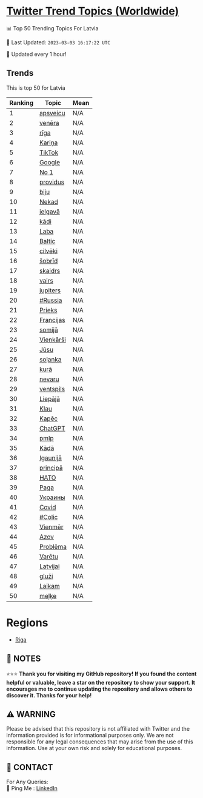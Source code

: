 [Twitter Trend Topics (Worldwide)](https://github.com/ErcinDedeoglu/Twitter-Trend-Topics)
==========


📊 Top 50 Trending Topics For Latvia

📆 Last Updated: `2023-03-03 16:17:22 UTC`

🔧 Updated every 1 hour!


## Trends

This is top 50 for Latvia

| Ranking | Topic | Mean |
| ------- | ------------ | ------------ |
| 1 | [apsveicu](http://twitter.com/search?q=apsveicu) | N/A |
| 2 | [venēra](http://twitter.com/search?q=ven%c4%93ra) | N/A |
| 3 | [rīga](http://twitter.com/search?q=r%c4%abga) | N/A |
| 4 | [Kariņa](http://twitter.com/search?q=Kari%c5%86a) | N/A |
| 5 | [TikTok](http://twitter.com/search?q=TikTok) | N/A |
| 6 | [Google](http://twitter.com/search?q=Google) | N/A |
| 7 | [No 1](http://twitter.com/search?q=No+1) | N/A |
| 8 | [providus](http://twitter.com/search?q=providus) | N/A |
| 9 | [biju](http://twitter.com/search?q=biju) | N/A |
| 10 | [Nekad](http://twitter.com/search?q=Nekad) | N/A |
| 11 | [jelgavā](http://twitter.com/search?q=jelgav%c4%81) | N/A |
| 12 | [kādi](http://twitter.com/search?q=k%c4%81di) | N/A |
| 13 | [Laba](http://twitter.com/search?q=Laba) | N/A |
| 14 | [Baltic](http://twitter.com/search?q=Baltic) | N/A |
| 15 | [cilvēki](http://twitter.com/search?q=cilv%c4%93ki) | N/A |
| 16 | [šobrīd](http://twitter.com/search?q=%c5%a1obr%c4%abd) | N/A |
| 17 | [skaidrs](http://twitter.com/search?q=skaidrs) | N/A |
| 18 | [vairs](http://twitter.com/search?q=vairs) | N/A |
| 19 | [jupiters](http://twitter.com/search?q=jupiters) | N/A |
| 20 | [#Russia](http://twitter.com/search?q=%23Russia) | N/A |
| 21 | [Prieks](http://twitter.com/search?q=Prieks) | N/A |
| 22 | [Francijas](http://twitter.com/search?q=Francijas) | N/A |
| 23 | [somijā](http://twitter.com/search?q=somij%c4%81) | N/A |
| 24 | [Vienkārši](http://twitter.com/search?q=Vienk%c4%81r%c5%a1i) | N/A |
| 25 | [Jūsu](http://twitter.com/search?q=J%c5%absu) | N/A |
| 26 | [soļanka](http://twitter.com/search?q=so%c4%bcanka) | N/A |
| 27 | [kurā](http://twitter.com/search?q=kur%c4%81) | N/A |
| 28 | [nevaru](http://twitter.com/search?q=nevaru) | N/A |
| 29 | [ventspils](http://twitter.com/search?q=ventspils) | N/A |
| 30 | [Liepājā](http://twitter.com/search?q=Liep%c4%81j%c4%81) | N/A |
| 31 | [Klau](http://twitter.com/search?q=Klau) | N/A |
| 32 | [Kapēc](http://twitter.com/search?q=Kap%c4%93c) | N/A |
| 33 | [ChatGPT](http://twitter.com/search?q=ChatGPT) | N/A |
| 34 | [pmlp](http://twitter.com/search?q=pmlp) | N/A |
| 35 | [Kādā](http://twitter.com/search?q=K%c4%81d%c4%81) | N/A |
| 36 | [Igaunijā](http://twitter.com/search?q=Igaunij%c4%81) | N/A |
| 37 | [principā](http://twitter.com/search?q=princip%c4%81) | N/A |
| 38 | [НАТО](http://twitter.com/search?q=%d0%9d%d0%90%d0%a2%d0%9e) | N/A |
| 39 | [Paga](http://twitter.com/search?q=Paga) | N/A |
| 40 | [Украины](http://twitter.com/search?q=%d0%a3%d0%ba%d1%80%d0%b0%d0%b8%d0%bd%d1%8b) | N/A |
| 41 | [Covid](http://twitter.com/search?q=Covid) | N/A |
| 42 | [#Colic](http://twitter.com/search?q=%23Colic) | N/A |
| 43 | [Vienmēr](http://twitter.com/search?q=Vienm%c4%93r) | N/A |
| 44 | [Azov](http://twitter.com/search?q=Azov) | N/A |
| 45 | [Problēma](http://twitter.com/search?q=Probl%c4%93ma) | N/A |
| 46 | [Varētu](http://twitter.com/search?q=Var%c4%93tu) | N/A |
| 47 | [Latvijai](http://twitter.com/search?q=Latvijai) | N/A |
| 48 | [gluži](http://twitter.com/search?q=glu%c5%bei) | N/A |
| 49 | [Laikam](http://twitter.com/search?q=Laikam) | N/A |
| 50 | [meļķe](http://twitter.com/search?q=me%c4%bc%c4%b7e) | N/A |



# Regions

* [Riga](</Latvia/Riga.md>)



## 📝 NOTES

⭐⭐⭐ **Thank you for visiting my GitHub repository! If you found the content helpful or valuable, leave a star on the repository to show your support. It encourages me to continue updating the repository and allows others to discover it. Thanks for your help!**


## ⚠️ WARNING

Please be advised that this repository is not affiliated with Twitter and the information provided is for informational purposes only. We are not responsible for any legal consequences that may arise from the use of this information. Use at your own risk and solely for educational purposes.


## 📨 CONTACT

 For Any Queries:  
            🏓 Ping Me : [LinkedIn](https://www.linkedin.com/in/ercindedeoglu/)
